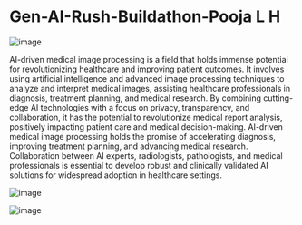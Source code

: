 # Gen-AI-Rush-Buildathon-Pooja L H

![image](https://github.com/poojalh18/Gen-AI-Rush-Buildathon-Pooja-L-H/assets/132671714/a4b10a65-2c93-4aac-90a1-e8cd28e55600)

AI-driven medical image processing is a field that holds immense potential for revolutionizing healthcare and improving patient outcomes.
It involves using artificial intelligence and advanced image processing techniques to analyze and interpret medical images, assisting healthcare professionals in diagnosis, treatment planning, and medical research.
By combining cutting-edge AI technologies with a focus on privacy, transparency, and collaboration, it has the potential to revolutionize medical report analysis, positively impacting patient care and medical decision-making.
AI-driven medical image processing holds the promise of accelerating diagnosis, improving treatment planning, and advancing medical research.
Collaboration between AI experts, radiologists, pathologists, and medical professionals is essential to develop robust and clinically validated AI solutions for widespread adoption in healthcare settings.

![image](https://github.com/poojalh18/Gen-AI-Rush-Buildathon-Pooja-L-H/assets/132671714/71d1f8d9-3617-4e29-b83d-4d2c9b5749a7)

![image](https://github.com/poojalh18/Gen-AI-Rush-Buildathon-Pooja-L-H/assets/132671714/52c81eab-4191-4bc7-b029-c0f4dd56a5a0)



